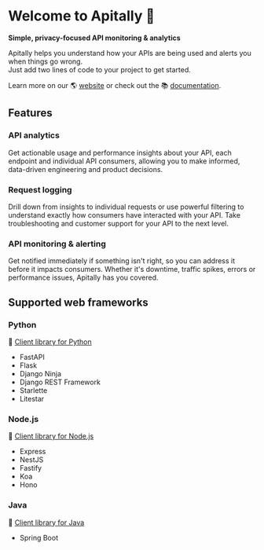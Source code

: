 # Welcome to Apitally 👋

**Simple, privacy-focused API monitoring & analytics**

Apitally helps you understand how your APIs are being used and alerts you when things go wrong.<br>
Just add two lines of code to your project to get started.

Learn more on our 🌎 [website](https://apitally.io) or check out the 📚 [documentation](https://docs.apitally.io).

## Features

### API analytics

Get actionable usage and performance insights about your API, each endpoint and individual API consumers, allowing you to make informed, data-driven engineering and product decisions.

### Request logging

Drill down from insights to individual requests or use powerful filtering to understand exactly how consumers have interacted with your API. Take troubleshooting and customer support for your API to the next level.

### API monitoring & alerting

Get notified immediately if something isn't right, so you can address it before it impacts consumers. Whether it's downtime, traffic spikes, errors or performance issues, Apitally has you covered.

## Supported web frameworks

### Python

🔗 [Client library for Python](https://github.com/apitally/apitally-py)

- FastAPI
- Flask
- Django Ninja
- Django REST Framework
- Starlette
- Litestar

### Node.js

🔗 [Client library for Node.js](https://github.com/apitally/apitally-js)

- Express
- NestJS
- Fastify
- Koa
- Hono

### Java

🔗 [Client library for Java](https://github.com/apitally/apitally-java)

- Spring Boot

